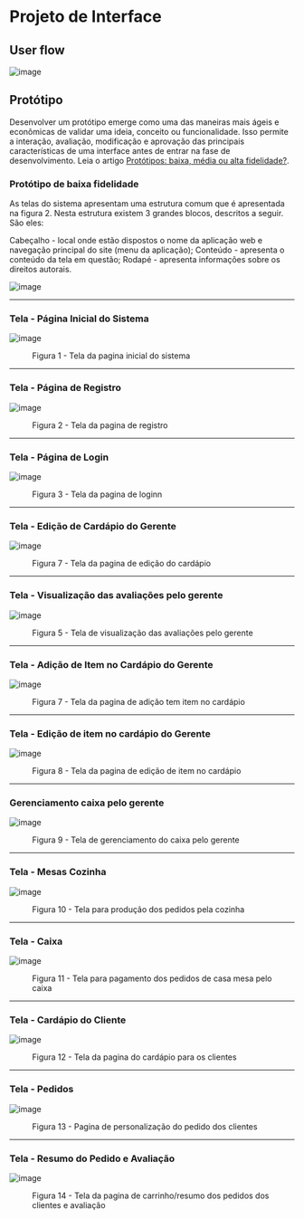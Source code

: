 
# Projeto de Interface

## User flow

![image](https://github.com/ICEI-PUC-Minas-PMV-ADS/pmv-ads-2023-2-e1-proj-web-t1-easymenu/assets/144706915/3929663c-2760-4d47-a142-12cf0cd75990)


## Protótipo

Desenvolver um protótipo emerge como uma das maneiras mais ágeis e econômicas de validar uma ideia, conceito ou funcionalidade. Isso permite a interação, avaliação, modificação e aprovação das principais características de uma interface antes de entrar na fase de desenvolvimento. Leia o artigo [Protótipos: baixa, média ou alta fidelidade?](https://medium.com/ladies-that-ux-br/prot%C3%B3tipos-baixa-m%C3%A9dia-ou-alta-fidelidade-71d897559135).

### Protótipo de baixa fidelidade

As telas do sistema apresentam uma estrutura comum que é apresentada na figura 2. Nesta estrutura existem 3 grandes blocos, descritos a seguir. São eles:

Cabeçalho - local onde estão dispostos o nome da aplicação web e navegação principal do site (menu da aplicação);
Conteúdo - apresenta o conteúdo da tela em questão;
Rodapé - apresenta informações sobre os direitos autorais.

![image](https://github.com/ICEI-PUC-Minas-PMV-ADS/pmv-ads-2023-2-e1-proj-web-t1-easymenu/assets/144706915/54e7eaa2-4600-46c6-924c-8b950ea57f1e)

<hr>
<h3>Tela - Página Inicial do Sistema</h3>

![image](https://github.com/ICEI-PUC-Minas-PMV-ADS/pmv-ads-2023-2-e1-proj-web-t1-easymenu/assets/127908761/1110dff8-d870-4417-a2c6-109b86ead261)

<figure> 
    <figcaption><p>Figura 1 - Tela da pagina inicial do sistema</p>
</figure>

<hr>    
<h3>Tela - Página de Registro</h3>

![image](https://github.com/ICEI-PUC-Minas-PMV-ADS/pmv-ads-2023-2-e1-proj-web-t1-easymenu/assets/127908761/db8997de-e325-4ef0-b029-d4db1f818558)

<figure> 
    <figcaption><p>Figura 2 - Tela da pagina de registro </p>
</figure>

<hr>    
<h3>Tela - Página de Login</h3>
    
![image](https://github.com/ICEI-PUC-Minas-PMV-ADS/pmv-ads-2023-2-e1-proj-web-t1-easymenu/assets/127908761/edab0bc4-2266-41ca-b9c6-b451392f593b)


<figure> 
    <figcaption><p>Figura 3 - Tela da pagina de loginn</p>
</figure>

<hr>
<h3>Tela - Edição de Cardápio do Gerente</h3>

![image](https://github.com/ICEI-PUC-Minas-PMV-ADS/pmv-ads-2023-2-e1-proj-web-t1-easymenu/assets/144706915/9c7c0eb3-7dc2-4ea6-8994-be993313fd1e)

<figure> 
    <figcaption><p>Figura 7 - Tela da pagina de edição do cardápio</p>
</figure>

<hr>    
<h3><b>Tela - Visualização das avaliações pelo gerente</b></h3>

![image](https://github.com/ICEI-PUC-Minas-PMV-ADS/pmv-ads-2023-2-e1-proj-web-t1-easymenu/assets/144706915/d1b90609-102c-4fe7-ab8f-03558832db61)


<figure> 
    <figcaption><p>Figura 5 - Tela de visualização das avaliações pelo gerente</p>
</figure>

<hr>
<h3>Tela - Adição de Item no Cardápio do Gerente</h3>

![image](https://github.com/ICEI-PUC-Minas-PMV-ADS/pmv-ads-2023-2-e1-proj-web-t1-easymenu/assets/144706915/05ef6334-24e2-44b3-b215-6ca10db1b3b5)

<figure> 
    <figcaption><p>Figura 7 - Tela da pagina de adição tem item no cardápio</p>
</figure>

<hr>
<h3>Tela - Edição de item no cardápio do Gerente</h3>

![image](https://github.com/ICEI-PUC-Minas-PMV-ADS/pmv-ads-2023-2-e1-proj-web-t1-easymenu/assets/144157407/2204938d-8bb4-4a79-9e6b-2787c612aea6)

<figure> 
    <figcaption><p>Figura 8 - Tela da pagina de edição de item no cardápio</p>
</figure>

<hr>
<h3>Gerenciamento caixa pelo gerente</h3>

![image](https://github.com/ICEI-PUC-Minas-PMV-ADS/pmv-ads-2023-2-e1-proj-web-t1-easymenu/assets/144706915/2cbb1d72-58a7-461b-b027-9e078186727b)

<figure> 
    <figcaption><p>Figura 9 - Tela de gerenciamento do caixa pelo gerente</p>
</figure>

<hr>
<h3>Tela - Mesas Cozinha</h3>

![image](https://github.com/ICEI-PUC-Minas-PMV-ADS/pmv-ads-2023-2-e1-proj-web-t1-easymenu/assets/144706915/ccff8d75-9903-4c27-a2ae-49e14658e761)

<figure> 
    <figcaption><p>Figura 10 - Tela para produção dos pedidos pela cozinha</p>
</figure>

<hr>
<h3>Tela - Caixa</h3>

![image](https://github.com/ICEI-PUC-Minas-PMV-ADS/pmv-ads-2023-2-e1-proj-web-t1-easymenu/assets/144706915/39d65e72-bf54-45d8-8fe0-c4d383269536)

<figure> 
    <figcaption><p>Figura 11 - Tela para pagamento dos pedidos de casa mesa pelo caixa</p>
</figure>

<hr>
<h3>Tela - Cardápio do Cliente</h3>

![image](https://github.com/ICEI-PUC-Minas-PMV-ADS/pmv-ads-2023-2-e1-proj-web-t1-easymenu/assets/144157407/d8ff3ceb-3828-4bb4-b256-d2572d460de5)

<figure> 
    <figcaption><p>Figura 12 - Tela da pagina do cardápio para os clientes</p>
</figure>

<hr>
<h3>Tela - Pedidos</h3>

![image](https://github.com/ICEI-PUC-Minas-PMV-ADS/pmv-ads-2023-2-e1-proj-web-t1-easymenu/assets/144706915/47df8a06-c7d7-46ee-98f8-2d373b6ca969)

<figure> 
    <figcaption><p>Figura 13 - Pagina de personalização do pedido dos clientes</p>
</figure>

<hr>
<h3>Tela - Resumo do Pedido e Avaliação</h3>

![image](https://github.com/ICEI-PUC-Minas-PMV-ADS/pmv-ads-2023-2-e1-proj-web-t1-easymenu/assets/144706915/8da1ecf0-b5c7-4530-9b75-ec5b166467e5)

<figure> 
    <figcaption><p>Figura 14 - Tela da pagina de carrinho/resumo dos pedidos dos clientes e avaliação</p>
</figure>



